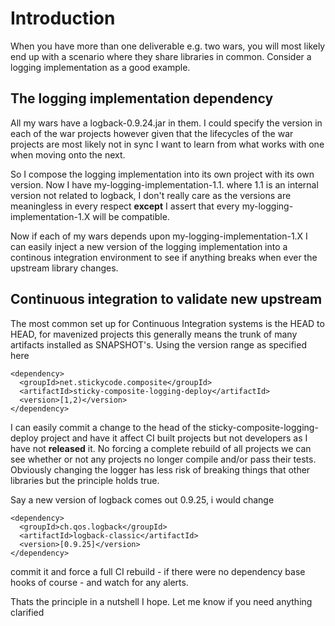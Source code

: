 # Introduction #

When you have more than one deliverable e.g. two wars, you will most likely end up with a scenario where they share libraries in common. Consider a logging implementation as a good example.

## The logging implementation dependency ##

All my wars have a logback-0.9.24.jar in them. I could specify the version in each of the war projects however given that the lifecycles of the war projects are most likely not in sync I want to learn from what works with one when moving onto the next.

So I compose the logging implementation into its own project with its own version. Now I have my-logging-implementation-1.1. where 1.1 is an internal version not related to logback, I don't really care as the versions are meaningless in every respect **except** I assert that every my-logging-implementation-1.X will be compatible.

Now if each of my wars depends upon my-logging-implementation-1.X I can easily inject a new version of the logging implementation into a continous integration environment to see if anything breaks when ever the upstream library changes.


## Continuous integration to validate new upstream ##

The most common set up for Continuous Integration systems is the HEAD to HEAD, for mavenized projects this generally means the trunk of many artifacts installed as SNAPSHOT's. Using the version range as specified here

```
<dependency>
  <groupId>net.stickycode.composite</groupId>
  <artifactId>sticky-composite-logging-deploy</artifactId>
  <version>[1,2)</version>
</dependency>
```

I can easily commit a change to the head of the sticky-composite-logging-deploy project and have it affect CI built projects but not developers as I have not **released** it. No forcing a complete rebuild of all projects we can see whether or not any projects no longer compile and/or pass their tests. Obviously changing the logger has less risk of breaking things that other libraries but the principle holds true.

Say a new version of logback comes out 0.9.25, i would change
```
<dependency>
  <groupId>ch.qos.logback</groupId>
  <artifactId>logback-classic</artifactId>
  <version>[0.9.25]</version>
</dependency>
```
commit it and force a full CI rebuild - if there were no dependency base hooks of course - and watch for any alerts.

Thats the principle in a nutshell I hope. Let me know if you need anything clarified